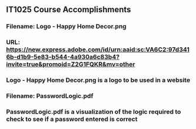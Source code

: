 ## IT1025 Course Accomplishments

### Filename: Logo - Happy Home Decor.png 
### URL: https://new.express.adobe.com/id/urn:aaid:sc:VA6C2:97d3416b-d1b9-5e83-b544-4a930a6c83b4?invite=true&promoid=Z2G1FQKR&mv=other 
### Logo - Happy Home Decor.png is a logo to be used in a website

### Filename: PasswordLogic.pdf
### PasswordLogic.pdf is a visualization of the logic required to check to see if a password entered is correct
